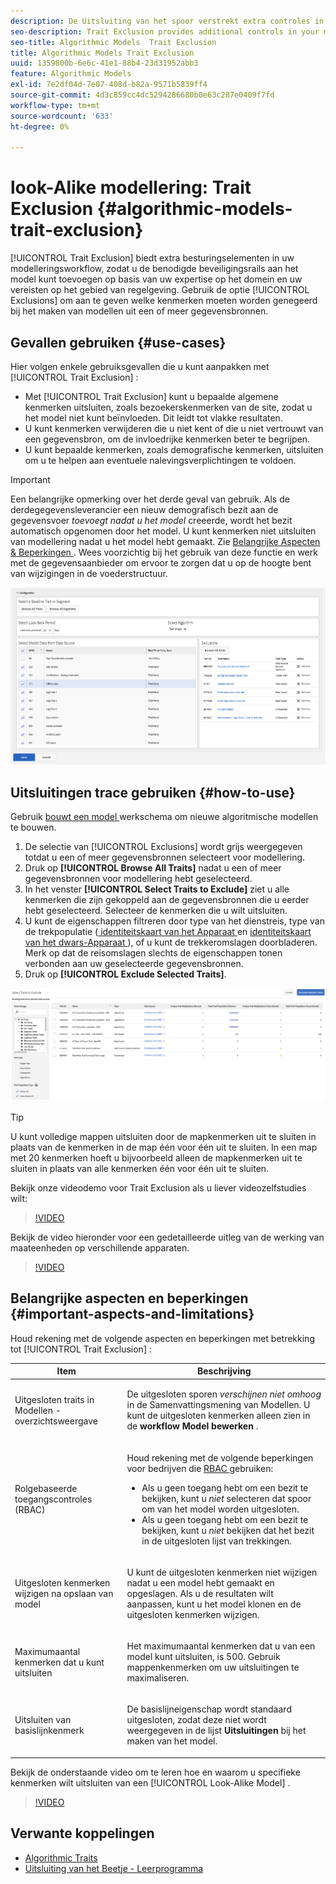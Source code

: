 ```yaml
---
description: De Uitsluiting van het spoor verstrekt extra controles in uw modelleringswerkschema, die u toestaan om de noodzakelijke beschermingen aan het model toe te voegen, op uw domeindeskundigheid en regelgevende vereisten wordt gebaseerd. Met de optie Uitzonderingen kunt u selecteren welke kenmerken u wilt negeren bij het maken van modellen uit een of meer gegevensbronnen.
seo-description: Trait Exclusion provides additional controls in your modeling workflow, allowing you to add the necessary guard rails to the model, based on your domain expertise and regulatory requirements. Use the Exclusions option to select which traits to ignore when creating models from one or more data sources.
seo-title: Algorithmic Models  Trait Exclusion
title: Algorithmic Models Trait Exclusion
uuid: 1359800b-6e6c-41e1-88b4-23d31952abb3
feature: Algorithmic Models
exl-id: 7e2df04d-7e07-408d-b82a-9571b5839ff4
source-git-commit: 4d3c859cc4dc5294286680b0e63c287e0409f7fd
workflow-type: tm+mt
source-wordcount: '633'
ht-degree: 0%

---
```


# look-Alike modellering: Trait Exclusion {#algorithmic-models-trait-exclusion}

[!UICONTROL Trait Exclusion] biedt extra besturingselementen in uw modelleringsworkflow, zodat u de benodigde beveiligingsrails aan het model kunt toevoegen op basis van uw expertise op het domein en uw vereisten op het gebied van regelgeving. Gebruik de optie [!UICONTROL Exclusions] om aan te geven welke kenmerken moeten worden genegeerd bij het maken van modellen uit een of meer gegevensbronnen.

## Gevallen gebruiken {#use-cases}

Hier volgen enkele gebruiksgevallen die u kunt aanpakken met [!UICONTROL Trait Exclusion] :

* Met [!UICONTROL Trait Exclusion] kunt u bepaalde algemene kenmerken uitsluiten, zoals bezoekerskenmerken van de site, zodat u het model niet kunt beïnvloeden. Dit leidt tot vlakke resultaten.
* U kunt kenmerken verwijderen die u niet kent of die u niet vertrouwt van een gegevensbron, om de invloedrijke kenmerken beter te begrijpen.
* U kunt bepaalde kenmerken, zoals demografische kenmerken, uitsluiten om u te helpen aan eventuele nalevingsverplichtingen te voldoen.

>[!IMPORTANT]
>
>Een belangrijke opmerking over het derde geval van gebruik. Als de derdegegevensleverancier een nieuw demografisch bezit aan de gegevensvoer *toevoegt nadat u het model* creeerde, wordt het bezit automatisch opgenomen door het model. U kunt kenmerken niet uitsluiten van modellering nadat u het model hebt gemaakt. Zie [ Belangrijke Aspecten &amp; Beperkingen ](../../features/algorithmic-models/trait-exclusion-algo-models.md#important-aspects-and-limitations). Wees voorzichtig bij het gebruik van deze functie en werk met de gegevensaanbieder om ervoor te zorgen dat u op de hoogte bent van wijzigingen in de voederstructuur.

![](assets/lam_exclude_traits.png)

## Uitsluitingen trace gebruiken {#how-to-use}

Gebruik [ bouwt een model ](../../features/algorithmic-models/create-model.md#build-model) werkschema om nieuwe algoritmische modellen te bouwen.

1. De selectie van [!UICONTROL Exclusions] wordt grijs weergegeven totdat u een of meer gegevensbronnen selecteert voor modellering.
2. Druk op **[!UICONTROL Browse All Traits]** nadat u een of meer gegevensbronnen voor modellering hebt geselecteerd.
3. In het venster **[!UICONTROL Select Traits to Exclude]** ziet u alle kenmerken die zijn gekoppeld aan de gegevensbronnen die u eerder hebt geselecteerd. Selecteer de kenmerken die u wilt uitsluiten.
4. U kunt de eigenschappen filtreren door type van het dienstreis, type van de trekpopulatie ([ identiteitskaart van het Apparaat ](../../reference/ids-in-aam.md) en [ identiteitskaart van het dwars-Apparaat ](../../reference/ids-in-aam.md)), of u kunt de trekkeromslagen doorbladeren. Merk op dat de reisomslagen slechts de eigenschappen tonen verbonden aan uw geselecteerde gegevensbronnen.
5. Druk op **[!UICONTROL Exclude Selected Traits]**.

![ eigenschap-uitsluitingen ](assets/trait-exclusions-browse-traits.png)

>[!TIP]
>
>U kunt volledige mappen uitsluiten door de mapkenmerken uit te sluiten in plaats van de kenmerken in de map één voor één uit te sluiten. In een map met 20 kenmerken hoeft u bijvoorbeeld alleen de mapkenmerken uit te sluiten in plaats van alle kenmerken één voor één uit te sluiten.

Bekijk onze videodemo voor Trait Exclusion als u liever videozelfstudies wilt:

>[!VIDEO](https://video.tv.adobe.com/v/25569/?quality=12)

Bekijk de video hieronder voor een gedetailleerde uitleg van de werking van maateenheden op verschillende apparaten.

>[!VIDEO](https://video.tv.adobe.com/v/33445/?quality=12)

## Belangrijke aspecten en beperkingen {#important-aspects-and-limitations}

Houd rekening met de volgende aspecten en beperkingen met betrekking tot [!UICONTROL Trait Exclusion] :

<table id="table_BA5C3545BC9E4717BD567B00C803AA53"> 
 <thead> 
  <tr> 
   <th colname="col1" class="entry"> Item </th> 
   <th colname="col2" class="entry"> Beschrijving </th>
  </tr> 
 </thead>
 <tbody> 
  <tr> 
   <td colname="col1"> <p>Uitgesloten traits in Modellen - overzichtsweergave </p> </td>
   <td colname="col2"> <p>De uitgesloten sporen <i> verschijnen niet omhoog </i> in de Samenvattingsmening van Modellen. U kunt de uitgesloten kenmerken alleen zien in de <b><span class="uicontrol"> workflow Model bewerken </span></b> . </p> </td>
  </tr> 
  <tr> 
   <td colname="col1"> <p>Rolgebaseerde toegangscontroles (RBAC) </p> </td>
   <td colname="col2"> <p>Houd rekening met de volgende beperkingen voor bedrijven die <a href="../../features/administration/administration-overview.md#administration"> RBAC </a> gebruiken: </p> <p>
     <ul id="ul_38A4056C235B428C822EA4A353893786"> 
      <li id="li_2624FB35581F4807B8530910D63FFDBF">Als u geen toegang hebt om een bezit te bekijken, kunt u <i> niet </i> selecteren dat spoor om van het model worden uitgesloten. </li>
      <li id="li_3FD7A12AAAA8462EA84A760C05F20379">Als u geen toegang hebt om een bezit te bekijken, kunt u <i> niet </i> bekijken dat het bezit in de uitgesloten lijst van trekkingen. </li>
     </ul> </p> </td>
  </tr> 
  <tr> 
   <td colname="col1"> <p>Uitgesloten kenmerken wijzigen na opslaan van model </p> </td>
   <td colname="col2"> <p>U kunt de uitgesloten kenmerken niet wijzigen nadat u een model hebt gemaakt en opgeslagen. Als u de resultaten wilt aanpassen, kunt u het model klonen en de uitgesloten kenmerken wijzigen. </p> </td>
  </tr> 
  <tr> 
   <td colname="col1"> <p>Maximumaantal kenmerken dat u kunt uitsluiten </p> </td>
   <td colname="col2"> <p>Het maximumaantal kenmerken dat u van een model kunt uitsluiten, is 500. Gebruik mappenkenmerken om uw uitsluitingen te maximaliseren. </p> </td>
  </tr> 
  <tr> 
   <td colname="col1"> <p>Uitsluiten van basislijnkenmerk </p> </td>
   <td colname="col2"> <p>De basislijneigenschap wordt standaard uitgesloten, zodat deze niet wordt weergegeven in de lijst <b><span class="uicontrol"> Uitsluitingen </span></b> bij het maken van het model. </p> </td>
  </tr>
 </tbody>
</table>

Bekijk de onderstaande video om te leren hoe en waarom u specifieke kenmerken wilt uitsluiten van een [!UICONTROL Look-Alike Model] .

>[!VIDEO](https://video.tv.adobe.com/v/25569/)

## Verwante koppelingen

* [Algorithmic Traits](/help/using/features/algorithmic-models/understanding-models.md)
* [ Uitsluiting van het Beetje - Leerprogramma ](https://helpx.adobe.com/audience-manager/kt/using/excluding-traits-look-alike-model-feature-video-use.html)
